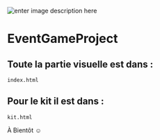 ![enter image description here](https://media.giphy.com/media/5fD5MGQRup4Pu/giphy.gif)

# EventGameProject

## Toute la partie visuelle est dans : 

`index.html`

## Pour le kit il est dans : 

`kit.html`



À Bientôt :relaxed:
